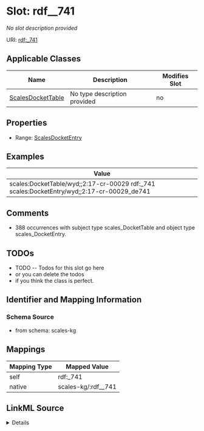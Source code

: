 

# Slot: rdf__741


_No slot description provided_





URI: [rdf:_741](http://www.w3.org/1999/02/22-rdf-syntax-ns#_741)



<!-- no inheritance hierarchy -->





## Applicable Classes

| Name | Description | Modifies Slot |
| --- | --- | --- |
| [ScalesDocketTable](../classes/ScalesDocketTable.md) | No type description provided |  no  |







## Properties

* Range: [ScalesDocketEntry](../classes/ScalesDocketEntry.md)






## Examples

| Value |
| --- |
| scales:DocketTable/wyd;;2:17-cr-00029 rdf:_741 scales:DocketEntry/wyd;;2:17-cr-00029_de741 |

## Comments

* 388 occurrences with subject type scales_DocketTable and object type scales_DocketEntry.

## TODOs

* TODO -- Todos for this slot go here
* or you can delete the todos
* if you think the class is perfect.

## Identifier and Mapping Information







### Schema Source


* from schema: scales-kg




## Mappings

| Mapping Type | Mapped Value |
| ---  | ---  |
| self | rdf:_741 |
| native | scales-kg/:rdf__741 |




## LinkML Source

<details>
```yaml
name: rdf__741
description: No slot description provided
todos:
- TODO -- Todos for this slot go here
- or you can delete the todos
- if you think the class is perfect.
comments:
- 388 occurrences with subject type scales_DocketTable and object type scales_DocketEntry.
examples:
- value: scales:DocketTable/wyd;;2:17-cr-00029 rdf:_741 scales:DocketEntry/wyd;;2:17-cr-00029_de741
from_schema: scales-kg
rank: 1000
slot_uri: rdf:_741
alias: rdf__741
domain_of:
- scales_DocketTable
range: scales_DocketEntry

```
</details>